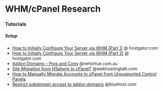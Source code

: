 # WHM/cPanel Research

### Tutorials
##### Setup
* [How to Initially Configure Your Server via WHM (Part 1)](http://support.hostgator.com/articles/how-to-initially-configure-your-server-via-whm-part-1) @ hostgator.com
* [How to Initially Configure Your Server via WHM (Part 2)](http://support.hostgator.com/articles/hosting-guide/lets-get-started/linux-dedicated-hosting/how-to-initially-configure-your-server-via-whm-part-2) @ hostgator.com
* [Addon Domains – Pros and Cons](https://kb.netvirtue.com.au/knowledgebase/addon-domains-pros-and-cons/) @netvirtue.com.au
* [Site Migration from HSphere to cPanel?](http://www.webhostingtalk.com/showthread.php?t=1021879&p=7319992#post7319992) @webhostingtalk.com
* [How to Manually Migrate Accounts to cPanel from Unsupported Control Panels](https://documentation.cpanel.net/display/CKB/How+to+Manually+Migrate+Accounts+to+cPanel+from+Unsupported+Control+Panels)
* [Restrict subdomain access to addon domains](https://my.bluehost.com/cgi/help/134) @bluehost.com